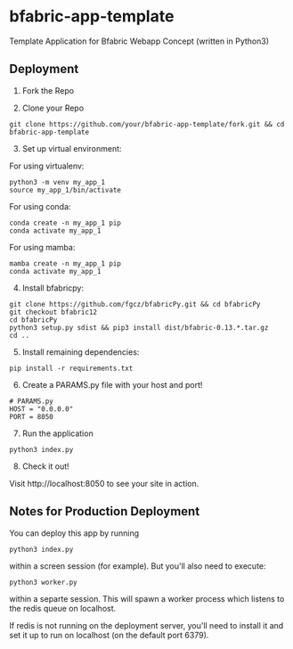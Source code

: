 # bfabric-app-template
Template Application for Bfabric Webapp Concept (written in Python3) 

## Deployment 

1) Fork the Repo 

2) Clone your Repo

``` 
git clone https://github.com/your/bfabric-app-template/fork.git && cd bfabric-app-template
```
3) Set up virtual environment:

For using virtualenv: 
``` 
python3 -m venv my_app_1
source my_app_1/bin/activate
```

For using conda: 

```
conda create -n my_app_1 pip
conda activate my_app_1
```

For using mamba: 
```
mamba create -n my_app_1 pip
conda activate my_app_1
```

4) Install bfabricpy: 

```
git clone https://github.com/fgcz/bfabricPy.git && cd bfabricPy
git checkout bfabric12 
cd bfabricPy
python3 setup.py sdist && pip3 install dist/bfabric-0.13.*.tar.gz
cd ..
```

5) Install remaining dependencies:

```
pip install -r requirements.txt
``` 

6) Create a PARAMS.py file with your host and port!

```
# PARAMS.py
HOST = "0.0.0.0"
PORT = 8050
```

7) Run the application 

```
python3 index.py
```

8) Check it out! 

Visit http://localhost:8050 to see your site in action.

## Notes for Production Deployment

You can deploy this app by running 

```
python3 index.py
```

within a screen session (for example). But you'll also need to execute:

```
python3 worker.py
```

within a separte session. This will spawn a worker process which listens to the redis queue on localhost. 

If redis is not running on the deployment server, you'll need to install it and set it up to run on localhost (on the default port 6379).
